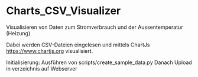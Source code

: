 # Charts_CSV_Visualizer
Visualisieren von Daten zum Stromverbrauch und der Aussentemperatur (Heizung)

Dabei werden CSV-Dateien eingelesen und mittels ChartJs https://www.chartjs.org visualisiert.

Initialisierung: 
Ausführen von scripts/create_sample_data.py
Danach Upload in verzeichnis auf Webserver
